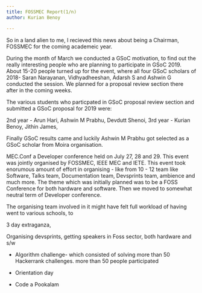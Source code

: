 ```yaml
---
title: FOSSMEC Report(1/n)
author: Kurian Benoy

---
```


So in a land alien to me, I recieved this news about being a Chairman, FOSSMEC for the coming academeic year. 

During the month of March we conducted a GSoC motivation, to find out the really interesting people who are planning to
participate in GSoC 2019. About 15-20 people turned up for the event, where all four GSoC scholars of 2018- Saran Narayanan,
Vidhyadheeshan, Adarsh S and Ashwin G conducted the session. We planned for a proposal review section there after in the 
coming weeks.

The various students who particpated in GSoC proposal review section and submitted a GSoC proposal for 2019 were:

2nd year - Arun Hari, Ashwin M Prabhu, Devdutt Shenoi, 
3rd year - Kurian Benoy, Jithin James,


Finally GSoC results came and luckily Ashwin M Prabhu got selected as a GSoC scholar from Moira organisation. 

MEC.Conf a Developer conference held on July 27, 28 and 29. This event was 
jointly organised by FOSSMEC, IEEE MEC and IETE. This event took enorumous amount of effort in 
organising - like from 10 - 12 team like Software, Talks team, Documentation team, Devsprints team, ambience
and much more. The theme which was initially planned was to be a FOSS Conference for both hardware and software.
Then we moved to somewhat neutral term of Developer conference.

The organising team involved in it might have felt full workload of having went to various schools, to 

3 day extraganza,

Organising devsprints, getting speakers in Foss sector, both hardware and s/w

- Algorithm challenge- which consisted of solving more than 50 Hackerrank challenges. more than 50 people participated

- Orientation day

- Code a Pookalam
